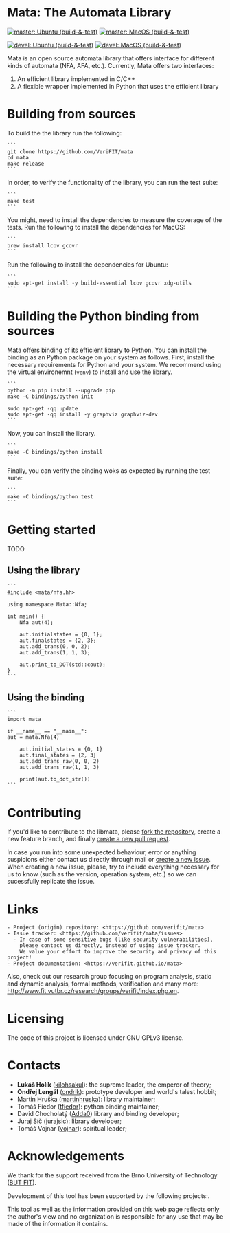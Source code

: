 # Mata: The Automata Library
[![master: Ubuntu (build-&-test)](https://github.com/VeriFIT/toris/actions/workflows/ubuntu.yml/badge.svg)](https://github.com/VeriFIT/toris/actions/workflows/ubuntu.yml)
[![master: MacOS (build-&-test)](https://github.com/VeriFIT/toris/actions/workflows/macos.yml/badge.svg)](https://github.com/VeriFIT/toris/actions/workflows/macos.yml)

[![devel: Ubuntu (build-&-test)](https://github.com/VeriFIT/toris/actions/workflows/ubuntu.yml/badge.svg?branch=devel)](https://github.com/VeriFIT/toris/actions/workflows/ubuntu.yml)
[![devel: MacOS (build-&-test)](https://github.com/VeriFIT/toris/actions/workflows/macos.yml/badge.svg?branch=devel)](https://github.com/VeriFIT/toris/actions/workflows/macos.yml)

Mata is an open source automata library that offers interface for different kinds of automata (NFA,
AFA, etc.). Currently, Mata offers two interfaces:

  1. An efficient library implemented in C/C++
  2. A flexible wrapper implemented in Python that uses the efficient library

# Building from sources

To build the the library run the following:

    ```
    git clone https://github.com/VeriFIT/mata
    cd mata
    make release
    ```

In order, to verify the functionality of the library, you can run the test suite:

    ```
    make test
    ```

You might, need to install the dependencies to measure the coverage of the tests. 
Run the following to install the dependencies for MacOS:

    ```
    brew install lcov gcovr
    ```

Run the following to install the dependencies for Ubuntu:

    ```
    sudo apt-get install -y build-essential lcov gcovr xdg-utils
    ```

# Building the Python binding from sources

Mata offers binding of its efficient library to Python. You can install the binding as an Python
package on your system as follows. First, install the necessary requirements for Python and your
system. We recommend using the virtual environemnt (`venv`) to install and use the library.

    ```
    python -m pip install --upgrade pip
    make -C bindings/python init

    sudo apt-get -qq update 
    sudo apt-get -qq install -y graphviz graphviz-dev
    ```

Now, you can install the library.

    ```
    make -C bindings/python install
    ```

Finally, you can verify the binding woks as expected by running the test suite:

    ```
    make -C bindings/python test
    ```

# Getting started

TODO

## Using the library

    ```
    #include <mata/nfa.hh>

    using namespace Mata::Nfa;

    int main() {
        Nfa aut(4);

        aut.initialstates = {0, 1};
        aut.finalstates = {2, 3};
        aut.add_trans(0, 0, 2);
        aut.add_trans(1, 1, 3);

        aut.print_to_DOT(std::cout);
    }
    ```

## Using the binding

    ```
    import mata

    if __name__ == "__main__":
    aut = mata.Nfa(4)

        aut.initial_states = {0, 1}
        aut.final_states = {2, 3}
        aut.add_trans_raw(0, 0, 2)
        aut.add_trans_raw(1, 1, 3)

        print(aut.to_dot_str())
    ```

# Contributing

If you'd like to contribute to the libmata, 
please [fork the repository](https://github.com/VeriFIT/mata/fork), create a new 
feature branch, and finally [create a new pull request](https://github.com/VeriFIT/mata/compare).

In case you run into some unexpected behaviour, error or anything suspicions
either contact us directly through mail or 
[create a new issue](https://github.com/VeriFIT/mata/issues/new/choose).
When creating a new issue, please, try to include everything necessary for us to know
(such as the version, operation system, etc.) so we can sucessfully replicate the issue.

# Links

    - Project (origin) repository: <https://github.com/verifit/mata>
    - Issue tracker: <https://github.com/verifit/mata/issues>
      - In case of some sensitive bugs (like security vulnerabilities),
        please contact us directly, instead of using issue tracker.
        We value your effort to improve the security and privacy of this project!
    - Project documentation: <https://verifit.github.io/mata>

Also, check out our research group focusing on program analysis, static and dynamic analysis,
formal methods, verification and many more: 
<http://www.fit.vutbr.cz/research/groups/verifit/index.php.en>.

# Licensing

The code of this project is licensed under GNU GPLv3 license.

# Contacts

  - **Lukáš Holík** ([kilohsakul](https://github.com/kilohsakul)): the supreme leader, the emperor of theory;
  - **Ondřej Lengál** ([ondrik](https://github.com/ondrik)): prototype developer and world's talest hobbit;
  - Martin Hruška ([martinhruska](https://github.com/martinhruska)): library maintainer;
  - Tomáš Fiedor ([tfiedor](https://github.com/tfiedor)): python binding maintainer;
  - David Chocholatý ([Adda0](https://github.com/Adda0)) library and binding developer;
  - Juraj Síč ([jurajsic](https://github.com/jurajsic)): library developer;
  - Tomáš Vojnar ([vojnar](https://github.com/vojnar)): spiritual leader;

# Acknowledgements

We thank for the support received from the Brno University of Technology 
([BUT FIT](https://www.fit.vutbr.cz/)).

Development of this tool has been supported by the following projects:.

This tool as well as the information provided on this web page reflects
only the author's view and no organization is responsible for any use
that may be made of the information it contains.

